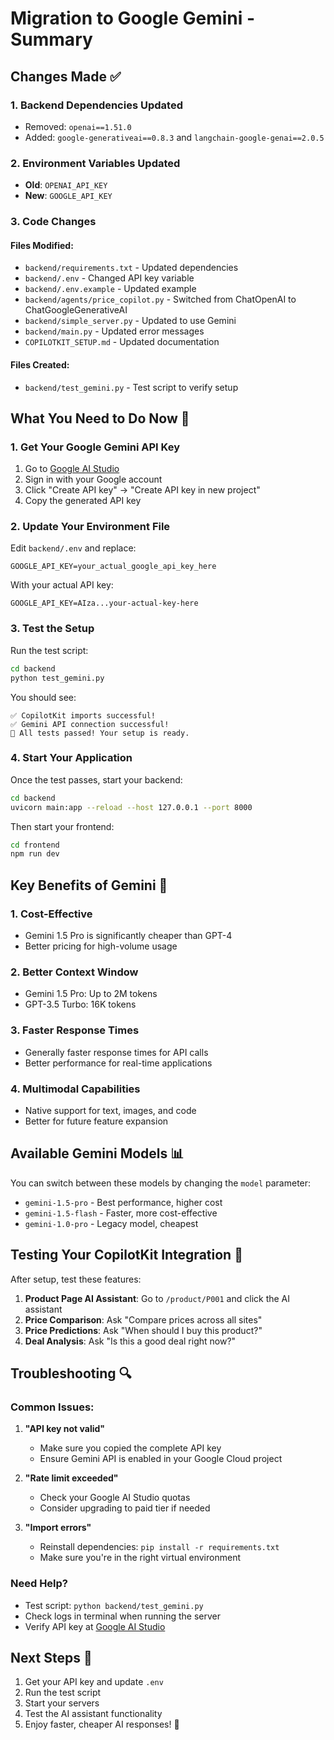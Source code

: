 # Migration to Google Gemini - Summary

## Changes Made ✅

### 1. Backend Dependencies Updated
- Removed: `openai==1.51.0`  
- Added: `google-generativeai==0.8.3` and `langchain-google-genai==2.0.5`

### 2. Environment Variables Updated
- **Old**: `OPENAI_API_KEY`
- **New**: `GOOGLE_API_KEY`

### 3. Code Changes
#### Files Modified:
- `backend/requirements.txt` - Updated dependencies
- `backend/.env` - Changed API key variable
- `backend/.env.example` - Updated example
- `backend/agents/price_copilot.py` - Switched from ChatOpenAI to ChatGoogleGenerativeAI
- `backend/simple_server.py` - Updated to use Gemini
- `backend/main.py` - Updated error messages
- `COPILOTKIT_SETUP.md` - Updated documentation

#### Files Created:
- `backend/test_gemini.py` - Test script to verify setup

## What You Need to Do Now 🔧

### 1. Get Your Google Gemini API Key
1. Go to [Google AI Studio](https://makersuite.google.com/app/apikey)
2. Sign in with your Google account
3. Click "Create API key" → "Create API key in new project"
4. Copy the generated API key

### 2. Update Your Environment File
Edit `backend/.env` and replace:
```env
GOOGLE_API_KEY=your_actual_google_api_key_here
```

With your actual API key:
```env
GOOGLE_API_KEY=AIza...your-actual-key-here
```

### 3. Test the Setup
Run the test script:
```bash
cd backend
python test_gemini.py
```

You should see:
```
✅ CopilotKit imports successful!
✅ Gemini API connection successful!
🎉 All tests passed! Your setup is ready.
```

### 4. Start Your Application
Once the test passes, start your backend:
```bash
cd backend
uvicorn main:app --reload --host 127.0.0.1 --port 8000
```

Then start your frontend:
```bash
cd frontend
npm run dev
```

## Key Benefits of Gemini 🚀

### 1. **Cost-Effective**
- Gemini 1.5 Pro is significantly cheaper than GPT-4
- Better pricing for high-volume usage

### 2. **Better Context Window** 
- Gemini 1.5 Pro: Up to 2M tokens
- GPT-3.5 Turbo: 16K tokens

### 3. **Faster Response Times**
- Generally faster response times for API calls
- Better performance for real-time applications

### 4. **Multimodal Capabilities**
- Native support for text, images, and code
- Better for future feature expansion

## Available Gemini Models 📊

You can switch between these models by changing the `model` parameter:

- `gemini-1.5-pro` - Best performance, higher cost
- `gemini-1.5-flash` - Faster, more cost-effective
- `gemini-1.0-pro` - Legacy model, cheapest

## Testing Your CopilotKit Integration 🧪

After setup, test these features:

1. **Product Page AI Assistant**: Go to `/product/P001` and click the AI assistant
2. **Price Comparison**: Ask "Compare prices across all sites"  
3. **Price Predictions**: Ask "When should I buy this product?"
4. **Deal Analysis**: Ask "Is this a good deal right now?"

## Troubleshooting 🔍

### Common Issues:

1. **"API key not valid"**
   - Make sure you copied the complete API key
   - Ensure Gemini API is enabled in your Google Cloud project

2. **"Rate limit exceeded"**
   - Check your Google AI Studio quotas
   - Consider upgrading to paid tier if needed

3. **"Import errors"**
   - Reinstall dependencies: `pip install -r requirements.txt`
   - Make sure you're in the right virtual environment

### Need Help?
- Test script: `python backend/test_gemini.py`
- Check logs in terminal when running the server
- Verify API key at [Google AI Studio](https://makersuite.google.com/app/apikey)

## Next Steps 🎯

1. Get your API key and update `.env`
2. Run the test script
3. Start your servers
4. Test the AI assistant functionality
5. Enjoy faster, cheaper AI responses! 🎉